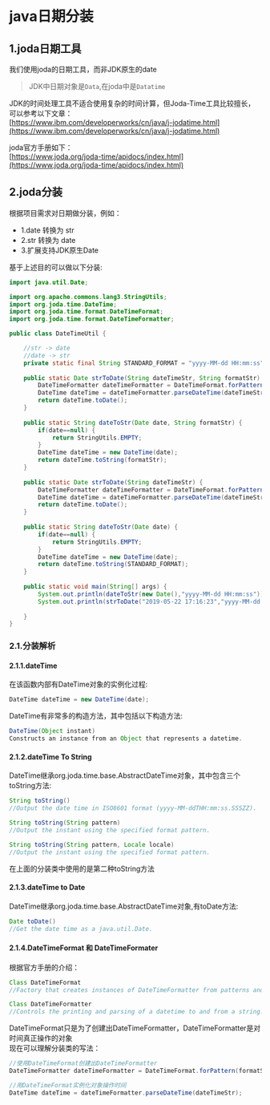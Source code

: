 # java日期分装

## 1.joda日期工具
我们使用joda的日期工具，而非JDK原生的date<br>
>JDK中日期对象是``Data``,在joda中是``Datatime``<br>

JDK的时间处理工具不适合使用复杂的时间计算，但Joda-Time工具比较擅长，可以参考以下文章：<br>
[https://www.ibm.com/developerworks/cn/java/j-jodatime.html](https://www.ibm.com/developerworks/cn/java/j-jodatime.html)<br>

joda官方手册如下：<br>
[https://www.joda.org/joda-time/apidocs/index.html](https://www.joda.org/joda-time/apidocs/index.html)<br>

## 2.joda分装
根据项目需求对日期做分装，例如：<br>
- 1.date 转换为 str
- 2.str 转换为 date
- 3.扩展支持JDK原生Date

基于上述目的可以做以下分装:<br>
```java
import java.util.Date;

import org.apache.commons.lang3.StringUtils;
import org.joda.time.DateTime;
import org.joda.time.format.DateTimeFormat;
import org.joda.time.format.DateTimeFormatter;

public class DateTimeUtil {

	//str -> date
	//date -> str
	private static final String STANDARD_FORMAT = "yyyy-MM-dd HH:mm:ss";
	
	public static Date strToDate(String dateTimeStr, String formatStr) {
		DateTimeFormatter dateTimeFormatter = DateTimeFormat.forPattern(formatStr);
		DateTime dateTime = dateTimeFormatter.parseDateTime(dateTimeStr);
		return dateTime.toDate();
	}
	
	public static String dateToStr(Date date, String formatStr) {
		if(date==null) {
			return StringUtils.EMPTY;
		}
		DateTime dateTime = new DateTime(date);
		return dateTime.toString(formatStr);
	}
	
	public static Date strToDate(String dateTimeStr) {
		DateTimeFormatter dateTimeFormatter = DateTimeFormat.forPattern(STANDARD_FORMAT);
		DateTime dateTime = dateTimeFormatter.parseDateTime(dateTimeStr);
		return dateTime.toDate();
	}
	
	public static String dateToStr(Date date) {
		if(date==null) {
			return StringUtils.EMPTY;
		}
		DateTime dateTime = new DateTime(date);
		return dateTime.toString(STANDARD_FORMAT);
	}
	
	public static void main(String[] args) {
		System.out.println(dateToStr(new Date(),"yyyy-MM-dd HH:mm:ss"));
		System.out.println(strToDate("2019-05-22 17:16:23","yyyy-MM-dd HH:mm:ss"));
		
	}
}

```

### 2.1.分装解析
#### 2.1.1.dateTime
在该函数内部有DateTime对象的实例化过程:<br>
```java
DateTime dateTime = new DateTime(date);
```
DateTime有非常多的构造方法，其中包括以下构造方法:<br>
```java
DateTime(Object instant)
Constructs an instance from an Object that represents a datetime.
```

#### 2.1.2.dateTime To String
DateTime继承org.joda.time.base.AbstractDateTime对象，其中包含三个toString方法:<br>
```java
String toString()
//Output the date time in ISO8601 format (yyyy-MM-ddTHH:mm:ss.SSSZZ).

String toString(String pattern)
//Output the instant using the specified format pattern.

String toString(String pattern, Locale locale)
//Output the instant using the specified format pattern.
```
在上面的分装类中使用的是第二种toString方法<br>

#### 2.1.3.dateTime to Date
DateTime继承org.joda.time.base.AbstractDateTime对象,有toDate方法:<br>
```java
Date toDate()
//Get the date time as a java.util.Date.
```

#### 2.1.4.DateTimeFormat 和 DateTimeFormater
根据官方手册的介绍：<br>
```java
Class DateTimeFormat
//Factory that creates instances of DateTimeFormatter from patterns and styles.

Class DateTimeFormatter
//Controls the printing and parsing of a datetime to and from a string.
```
DateTimeFormat只是为了创建出DateTimeFormatter，DateTimeFormatter是对时间真正操作的对象<br>
现在可以理解分装类的写法：<br>
```java
//使用DateTimeFormat创建出DateTimeFormatter
DateTimeFormatter dateTimeFormatter = DateTimeFormat.forPattern(formatStr);

//用DateTimeFormat实例化对象操作时间
DateTime dateTime = dateTimeFormatter.parseDateTime(dateTimeStr);
```